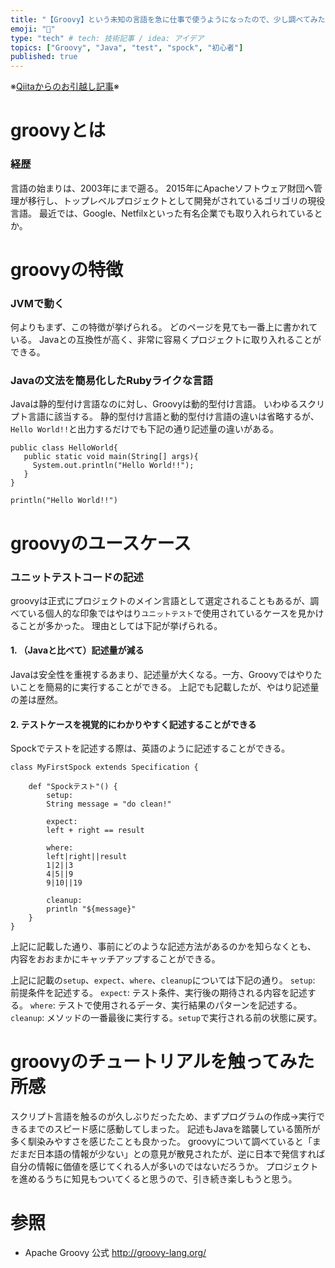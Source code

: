 ```yaml
---
title: "【Groovy】という未知の言語を急に仕事で使うようになったので、少し調べてみた"
emoji: "📑"
type: "tech" # tech: 技術記事 / idea: アイデア
topics: ["Groovy", "Java", "test", "spock", "初心者"]
published: true
---
```


※[Qiitaからのお引越し記事](https://qiita.com/U_tomoaki/items/26815a8756d6d15fbd2e)※

# groovyとは

### 経歴
言語の始まりは、2003年にまで遡る。
2015年にApacheソフトウェア財団へ管理が移行し、トップレベルプロジェクトとして開発がされているゴリゴリの現役言語。
最近では、Google、Netfilxといった有名企業でも取り入れられているとか。

# groovyの特徴
### JVMで動く
何よりもまず、この特徴が挙げられる。
どのページを見ても一番上に書かれている。
Javaとの互換性が高く、非常に容易くプロジェクトに取り入れることができる。

### Javaの文法を簡易化したRubyライクな言語
Javaは静的型付け言語なのに対し、Groovyは動的型付け言語。
いわゆるスクリプト言語に該当する。
静的型付け言語と動的型付け言語の違いは省略するが、`Hello World!!`と出力するだけでも下記の通り記述量の違いがある。

```Java:Java
public class HelloWorld{
   public static void main(String[] args){
     System.out.println("Hello World!!");
   }
}
```

```Groovy:Groovy
println("Hello World!!")
```

# groovyのユースケース
### ユニットテストコードの記述
groovyは正式にプロジェクトのメイン言語として選定されることもあるが、調べている個人的な印象ではやはり`ユニットテスト`で使用されているケースを見かけることが多かった。
理由としては下記が挙げられる。

#### 1. （Javaと比べて）記述量が減る
Javaは安全性を重視するあまり、記述量が大くなる。一方、Groovyではやりたいことを簡易的に実行することができる。
上記でも記載したが、やはり記述量の差は歴然。

#### 2. テストケースを視覚的にわかりやすく記述することができる
Spockでテストを記述する際は、英語のように記述することができる。

```Groovy:Spockを利用したテストコード(一部)
class MyFirstSpock extends Specification {

    def "Spockテスト"() {
        setup:
        String message = "do clean!"

        expect:
        left + right == result

        where:
        left|right||result
        1|2||3
        4|5||9
        9|10||19

        cleanup:
        println "${message}"
    }
}
```

上記に記載した通り、事前にどのような記述方法があるのかを知らなくとも、
内容をおおまかにキャッチアップすることができる。

上記に記載の`setup`、`expect`、`where`、`cleanup`については下記の通り。
`setup`: 前提条件を記述する。
`expect`: テスト条件、実行後の期待される内容を記述する。
`where`: テストで使用されるデータ、実行結果のパターンを記述する。
`cleanup`: メソッドの一番最後に実行する。`setup`で実行される前の状態に戻す。

# groovyのチュートリアルを触ってみた所感
スクリプト言語を触るのが久しぶりだったため、まずプログラムの作成→実行できるまでのスピード感に感動してしまった。
記述もJavaを踏襲している箇所が多く馴染みやすさを感じたことも良かった。
groovyについて調べていると「まだまだ日本語の情報が少ない」との意見が散見されたが、逆に日本で発信すれば自分の情報に価値を感じてくれる人が多いのではないだろうか。
プロジェクトを進めるうちに知見もついてくると思うので、引き続き楽しもうと思う。

# 参照
  - Apache Groovy 公式
  http://groovy-lang.org/
